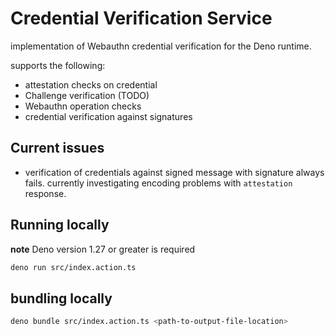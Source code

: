 # Credential Verification Service

implementation of Webauthn credential verification for the Deno runtime.

supports the following:
- attestation checks on credential
- Challenge verification (TODO)
- Webauthn operation checks
- credential verification against signatures

## Current issues
- verification of credentials against signed message with signature always fails. currently investigating encoding problems with `attestation` response.

## Running locally
**note** Deno version 1.27 or greater is required
```bash
deno run src/index.action.ts
```

## bundling locally

```bash
deno bundle src/index.action.ts <path-to-output-file-location>
```
